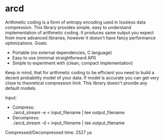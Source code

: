 # arcd

Arithmetic coding is a form of entropy encoding used in lossless data
compression. This library provides simple, easy to understand implementation of
arithmetic coding. It produces same output you expect from more advanced
libraries, however it doesn't have fancy performance optimizations.
Goals:
* Portable (no external dependencies, C language)
* Easy to use (minimal straightforward API)
* Simple to experiment with (clean, compact implementation)

Keep in mind, that for arithmetic coding to be efficient you need to build a
decent probability model of your data. If model is accurate you can get very
close to theoretical compression limit. This library doesn't provide any default
models.

Input:  
* Compress:  
./arcd_stream -e < input_filename | tee output_filename  
* Decompress:  
./arcd_stream -d < input_filename | tee output_filename

Compressed/Decompressed time: 2527 μs